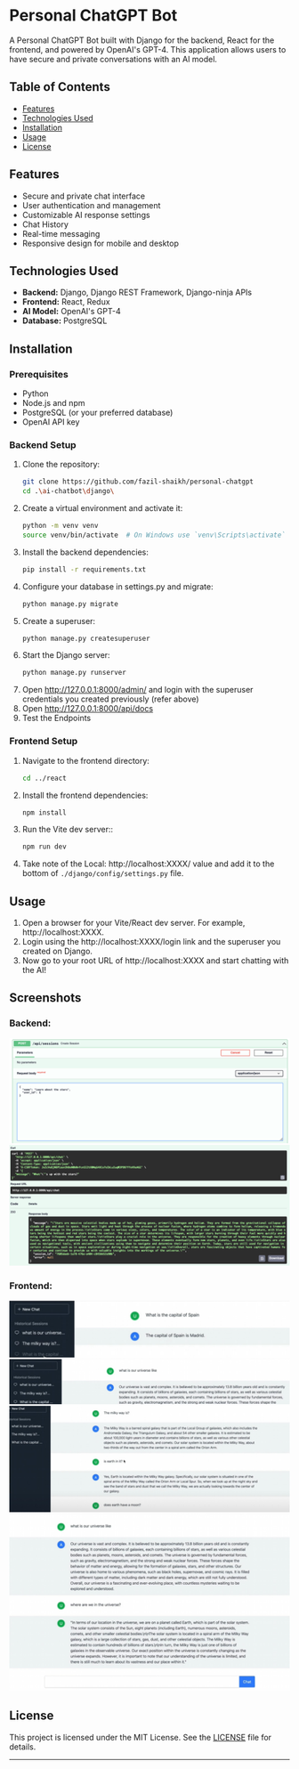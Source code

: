 # Personal ChatGPT Bot

A Personal ChatGPT Bot built with Django for the backend, React for the frontend, and powered by OpenAI's GPT-4. This application allows users to have secure and private conversations with an AI model.

## Table of Contents

- [Features](#features)
- [Technologies Used](#technologies-used)
- [Installation](#installation)
- [Usage](#usage)
- [License](#license)

## Features

- Secure and private chat interface
- User authentication and management
- Customizable AI response settings
- Chat History
- Real-time messaging
- Responsive design for mobile and desktop

## Technologies Used

- **Backend:** Django, Django REST Framework, Django-ninja APIs
- **Frontend:** React, Redux
- **AI Model:** OpenAI's GPT-4
- **Database:** PostgreSQL

## Installation

### Prerequisites

- Python
- Node.js and npm
- PostgreSQL (or your preferred database)
- OpenAI API key

### Backend Setup

1. Clone the repository:
   ```bash
   git clone https://github.com/fazil-shaikh/personal-chatgpt
   cd .\ai-chatbot\django\
   ```
2. Create a virtual environment and activate it:
    ```bash
    python -m venv venv
    source venv/bin/activate  # On Windows use `venv\Scripts\activate`
    ```
3. Install the backend dependencies:
    ```bash
    pip install -r requirements.txt
    ```
4. Configure your database in settings.py and migrate:
    ```bash
    python manage.py migrate
    ```
5. Create a superuser:
    ```bash
    python manage.py createsuperuser
    ```
6. Start the Django server:
    ```bash
    python manage.py runserver
    ```
7. Open http://127.0.0.1:8000/admin/ and login with the superuser credentials you created previously (refer above)
8. Open http://127.0.0.1:8000/api/docs
9. Test the Endpoints
   
### Frontend Setup

1. Navigate to the frontend directory:
    ```bash
    cd ../react
    ```
2. Install the frontend dependencies:
    ```bash
    npm install
    ```
3. Run the Vite dev server::
    ```bash
    npm run dev
    ```
4. Take note of the Local: http://localhost:XXXX/ value and add it to the bottom of `./django/config/settings.py` file.
## Usage
1. Open a browser for your Vite/React dev server. For example, http://localhost:XXXX.
2. Login using the http://localhost:XXXX/login link and the superuser you created on Django.
3. Now go to your root URL of http://localhost:XXXX and start chatting with the AI!

## Screenshots

### Backend: 
   ![ChatAPIQuestion](screenshots/chatapiquestion.png)
   ![ChatAPIAnswer](screenshots/chatapianswer.png)

### Frontend: 
   ![ChatLayout1](screenshots/chatlayout1.jpg)
   ![ChatLayout2](screenshots/chatlayout2.jpg)
   ![ChatLayout3](screenshots/chatlayout3.jpg)
   ![ChatLayout4](screenshots/chatlayout4.jpg)
## License

This project is licensed under the MIT License. See the [LICENSE](LICENSE) file for details.

---
